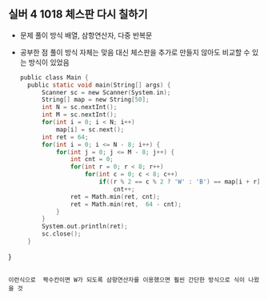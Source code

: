 ## 실버 4 1018 체스판 다시 칠하기

- 문제 풀이 방식
  배열, 삼항연산자, 다중 반복문

- 공부한 점
  풀이 방식 자체는 맞음 대신 체스판을 추가로 만들지 않아도 비교할 수 있는 방식이 있었음

  ```c
  public class Main {
	public static void main(String[] args) {
		Scanner sc = new Scanner(System.in);
		String[] map = new String[50];
		int N = sc.nextInt();
		int M = sc.nextInt();
		for(int i = 0; i < N; i++)
			map[i] = sc.next();
		int ret = 64;
		for(int i = 0; i <= N - 8; i++) {
			for(int j = 0; j <= M - 8; j++) {
				int cnt = 0;
				for(int r = 0; r < 8; r++)
					for(int c = 0; c < 8; c++)
						if((r % 2 == c % 2 ? 'W' : 'B') == map[i + r].charAt(j + c))
							cnt++;
				ret = Math.min(ret, cnt);
				ret = Math.min(ret,  64 - cnt);
			}
		}
		System.out.println(ret);
		sc.close();
	}
}
```

이런식으로  짝수칸이면 W가 되도록 삼항연산자를 이용했으면 훨씬 간단한 방식으로 식이 나왔을 것
